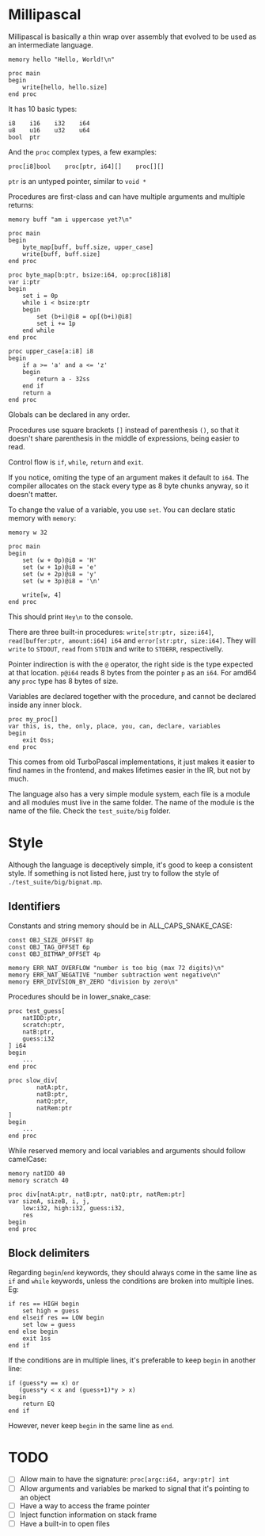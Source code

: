 # Millipascal

Millipascal is basically a thin wrap over assembly that evolved to
be used as an intermediate language.

```
memory hello "Hello, World!\n"

proc main
begin
	write[hello, hello.size]
end proc
```

It has 10 basic types:

```
i8    i16    i32    i64
u8    u16    u32    u64
bool  ptr
```

And the `proc` complex types, a few examples:

```
proc[i8]bool    proc[ptr, i64][]    proc[][]
```

`ptr` is an untyped pointer, similar to `void *`

Procedures are first-class and can have multiple arguments and multiple returns:

```
memory buff "am i uppercase yet?\n"

proc main
begin
	byte_map[buff, buff.size, upper_case]
	write[buff, buff.size]
end proc

proc byte_map[b:ptr, bsize:i64, op:proc[i8]i8]
var i:ptr
begin
	set i = 0p
	while i < bsize:ptr
	begin
		set (b+i)@i8 = op[(b+i)@i8]
		set i += 1p
	end while
end proc

proc upper_case[a:i8] i8
begin
	if a >= 'a' and a <= 'z'
	begin
		return a - 32ss
	end if
	return a
end proc
```

Globals can be declared in any order.

Procedures use square brackets `[]` instead of parenthesis `()`, so that
it doesn't share parenthesis in the middle of expressions, being easier to read.

Control flow is `if`, `while`, `return` and `exit`.

If you notice, omiting the type of an argument makes it default to `i64`.
The compiler allocates on the stack every type as 8 byte chunks
anyway, so it doesn't matter.

To change the value of a variable, you use `set`.
You can declare static memory with `memory`:

```
memory w 32

proc main
begin
	set (w + 0p)@i8 = 'H'
	set (w + 1p)@i8 = 'e'
	set (w + 2p)@i8 = 'y'
	set (w + 3p)@i8 = '\n'

	write[w, 4]
end proc
```

This should print `Hey\n` to the console.

There are three built-in procedures:
`write[str:ptr, size:i64]`, `read[buffer:ptr, amount:i64] i64` and
`error[str:ptr, size:i64]`.
They will `write` to `STDOUT`, `read` from `STDIN` and
write to `STDERR`, respectivelly.

Pointer indirection is with the `@` operator, the right side is the type
expected at that location. `p@i64` reads 8 bytes from the pointer `p` as an
`i64`. For amd64 any `proc` type has 8 bytes of size.

Variables are declared together with the procedure, and cannot be
declared inside any inner block.

```
proc my_proc[]
var this, is, the, only, place, you, can, declare, variables
begin
	exit 0ss;
end proc
```

This comes from old TurboPascal implementations, it just makes it easier
to find names in the frontend, and makes lifetimes easier in the IR,
but not by much.

The language also has a very simple module system, each file is a module
and all modules must live in the same folder. The name of the module is the
name of the file. Check the `test_suite/big` folder.

# Style

Although the language is deceptively simple, it's good to keep a 
consistent style. If something is not listed here, just try to follow
the style of `./test_suite/big/bignat.mp`.

## Identifiers

Constants and string memory should be in ALL_CAPS_SNAKE_CASE:

```
const OBJ_SIZE_OFFSET 8p
const OBJ_TAG_OFFSET 6p
const OBJ_BITMAP_OFFSET 4p

memory ERR_NAT_OVERFLOW "number is too big (max 72 digits)\n"
memory ERR_NAT_NEGATIVE "number subtraction went negative\n"
memory ERR_DIVISION_BY_ZERO "division by zero\n"
```

Procedures should be in lower_snake_case:

```
proc test_guess[
    natIDD:ptr,
    scratch:ptr,
    natB:ptr,
    guess:i32
] i64
begin
	...
end proc

proc slow_div[
		natA:ptr,
		natB:ptr,
		natQ:ptr,
		natRem:ptr
]
begin
	...
end proc
```

While reserved memory and local variables and arguments should follow
camelCase:

```
memory natIDD 40
memory scratch 40

proc div[natA:ptr, natB:ptr, natQ:ptr, natRem:ptr]
var sizeA, sizeB, i, j,
    low:i32, high:i32, guess:i32,
    res
begin
end proc
```

## Block delimiters

Regarding `begin`/`end` keywords, they should
always come in the same line as `if` and `while` keywords, unless
the conditions are broken into multiple lines. Eg:

```
if res == HIGH begin
    set high = guess
end elseif res == LOW begin
    set low = guess
end else begin 
    exit 1ss
end if
```

If the conditions are in multiple lines, it's preferable to
keep `begin` in another line:

```
if (guess*y == x) or
   (guess*y < x and (guess+1)*y > x)
begin
    return EQ
end if
```

However, never keep `begin` in the same line as `end`.

# TODO

 - [ ] Allow main to have the signature: `proc[argc:i64, argv:ptr] int`
 - [ ] Allow arguments and variables be marked to signal that it's pointing to an object
 - [ ] Have a way to access the frame pointer
 - [ ] Inject function information on stack frame
 - [ ] Have a built-in to open files
